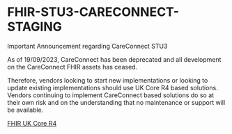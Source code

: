 # FHIR-STU3-CARECONNECT-STAGING

Important Announcement regarding CareConnect STU3

As of 19/09/2023, CareConnect has been deprecated and all development on the CareConnect FHIR assets has ceased.

Therefore, vendors looking to start new implementations or looking to update existing implementations should use UK Core R4 based solutions. Vendors continuing to implement CareConnect based solutions do so at their own risk and on the understanding that no maintenance or support will be available.

[FHIR UK Core R4](https://simplifier.net/guide/ukcoreversionhistory?version=current)

